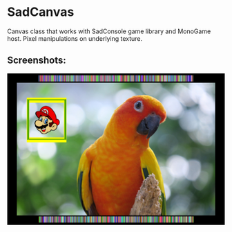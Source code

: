 # SadCanvas
Canvas class that works with SadConsole game library and MonoGame host. Pixel manipulations on underlying texture.

## Screenshots:

![Parrot](/screenshot.jpg)